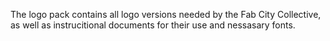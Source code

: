 The logo pack contains all logo versions needed by the Fab City Collective, as well as instrucitional documents for their use and nessasary fonts.
